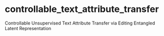 # controllable_text_attribute_transfer
Controllable Unsupervised Text Attribute Transfer via Editing Entangled Latent Representation
